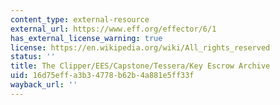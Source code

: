 ```yaml
---
content_type: external-resource
external_url: https://www.eff.org/effector/6/1
has_external_license_warning: true
license: https://en.wikipedia.org/wiki/All_rights_reserved
status: ''
title: The Clipper/EES/Capstone/Tessera/Key Escrow Archive
uid: 16d75eff-a3b3-4778-b62b-4a881e5ff33f
wayback_url: ''
---
```

